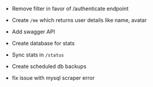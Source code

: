 - Remove filter in favor of /authenticate endpoint

- Create `/me` which returns user details like name, avatar
- Add swagger API
- Create database for stats
- Sync stats in `/status`
- Create scheduled db backups

- fix issue with mysql scraper error
